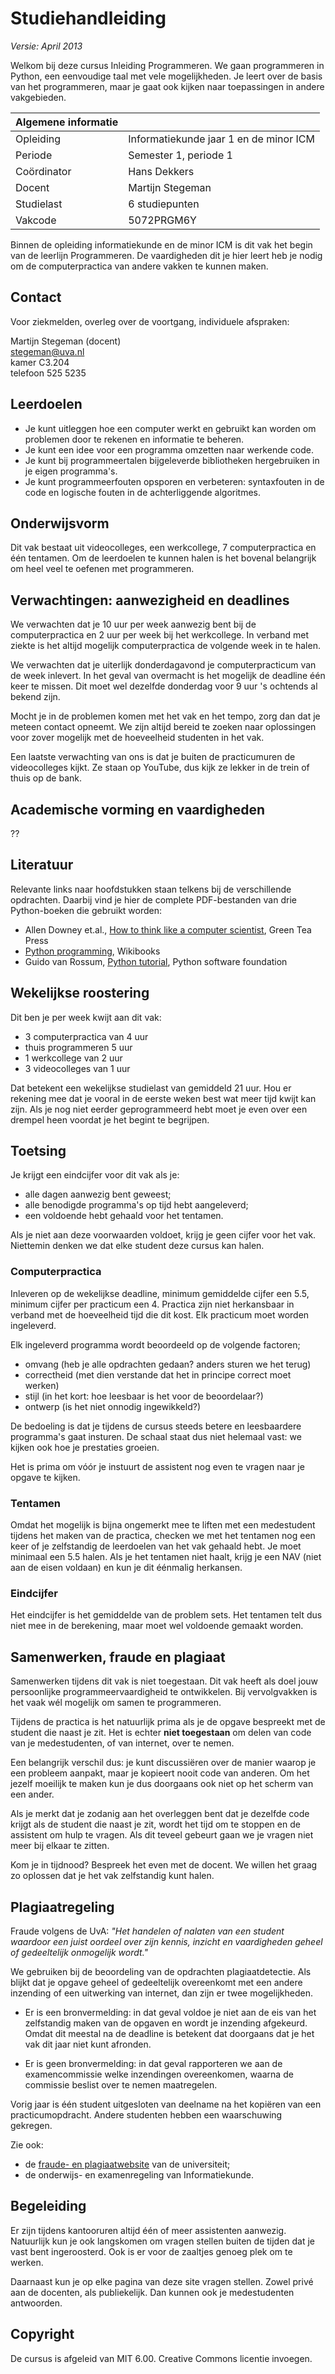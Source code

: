 # Studiehandleiding

*Versie: April 2013*

Welkom bij deze cursus Inleiding Programmeren. We gaan programmeren in Python, een eenvoudige taal met vele mogelijkheden. Je leert over de basis van het programmeren, maar je gaat ook kijken naar toepassingen in andere vakgebieden.

|Algemene informatie|                              |
|-----------|--------------------------------------|
|Opleiding  |Informatiekunde jaar 1 en de minor ICM|
|Periode    |Semester 1, periode 1                 |
|Coördinator|Hans Dekkers                          |
|Docent     |Martijn Stegeman                      |
|Studielast |6 studiepunten                        |
|Vakcode    |5072PRGM6Y                            |

Binnen de opleiding informatiekunde en de minor ICM is dit vak het begin van de leerlijn Programmeren. De vaardigheden dit je hier leert heb je nodig om de computerpractica van andere vakken te kunnen maken.

## Contact

Voor ziekmelden, overleg over de voortgang, individuele afspraken:

Martijn Stegeman (docent)  
<stegeman@uva.nl>  
kamer C3.204  
telefoon 525 5235

## Leerdoelen

* Je kunt uitleggen hoe een computer werkt en gebruikt kan worden om problemen door te rekenen en informatie te beheren.
* Je kunt een idee voor een programma omzetten naar werkende code.
* Je kunt bij programmeertalen bijgeleverde bibliotheken hergebruiken in je eigen programma's.
* Je kunt programmeerfouten opsporen en verbeteren: syntaxfouten in de code en logische fouten in de achterliggende algoritmes.

## Onderwijsvorm

Dit vak bestaat uit videocolleges, een werkcollege, 7 computerpractica en één tentamen. Om de leerdoelen te kunnen halen is het bovenal belangrijk om heel veel te oefenen met programmeren.

## Verwachtingen: aanwezigheid en deadlines

We verwachten dat je 10 uur per week aanwezig bent bij de computerpractica en 2 uur per week bij het werkcollege. In verband met ziekte is het altijd mogelijk computerpractica de volgende week in te halen.

We verwachten dat je uiterlijk donderdagavond je computerpracticum van de week inlevert. In het geval van overmacht is het mogelijk de deadline één keer te missen. Dit moet wel dezelfde donderdag voor 9 uur 's ochtends al bekend zijn.

Mocht je in de problemen komen met het vak en het tempo, zorg dan dat je meteen contact opneemt. We zijn altijd bereid te zoeken naar oplossingen voor zover mogelijk met de hoeveelheid studenten in het vak.

Een laatste verwachting van ons is dat je buiten de practicumuren de videocolleges kijkt. Ze staan op YouTube, dus kijk ze lekker in de trein of thuis op de bank.

## Academische vorming en vaardigheden

??

## Literatuur

Relevante links naar hoofdstukken staan telkens bij de verschillende opdrachten. Daarbij vind je hier de complete PDF-bestanden van drie Python-boeken die gebruikt worden:

* Allen Downey et.al., [How to think like a computer scientist](http://staff.science.uva.nl/~mstgeman/progwis/CompleteBook.pdf), Green Tea Press
* [Python programming](http://staff.science.uva.nl/~mstgeman/progwis/PythonProgramming.pdf), Wikibooks
* Guido van Rossum, [Python tutorial](PythonTutorial), Python software foundation

## Wekelijkse roostering

Dit ben je per week kwijt aan dit vak:

* 3 computerpractica van 4 uur
* thuis programmeren 5 uur
* 1 werkcollege van 2 uur
* 3 videocolleges van 1 uur

Dat betekent een wekelijkse studielast van gemiddeld 21 uur. Hou er rekening mee dat je vooral in de eerste weken best wat meer tijd kwijt kan zijn. Als je nog niet eerder geprogrammeerd hebt moet je even over een drempel heen voordat je het begint te begrijpen.

## Toetsing

Je krijgt een eindcijfer voor dit vak als je:

* alle dagen aanwezig bent geweest;
* alle benodigde programma's op tijd hebt aangeleverd;
* een voldoende hebt gehaald voor het tentamen.

Als je niet aan deze voorwaarden voldoet, krijg je geen cijfer voor het vak. Niettemin denken we dat elke student deze cursus kan halen.

### Computerpractica

Inleveren op de wekelijkse deadline, minimum gemiddelde cijfer een 5.5, minimum cijfer per practicum een 4. Practica zijn niet herkansbaar in verband met de hoeveelheid tijd die dit kost. Elk practicum moet worden ingeleverd.

Elk ingeleverd programma wordt beoordeeld op de volgende factoren;

* omvang (heb je alle opdrachten gedaan? anders sturen we het terug)
* correctheid (met dien verstande dat het in principe correct moet werken)
* stijl (in het kort: hoe leesbaar is het voor de beoordelaar?)
* ontwerp (is het niet onnodig ingewikkeld?)

De bedoeling is dat je tijdens de cursus steeds betere en leesbaardere programma's gaat insturen. De schaal staat dus niet helemaal vast: we kijken ook hoe je prestaties groeien.

Het is prima om vóór je instuurt de assistent nog even te vragen naar je opgave te kijken.

### Tentamen

Omdat het mogelijk is bijna ongemerkt mee te liften met een medestudent tijdens het maken van de practica, checken we met het tentamen nog een keer of je zelfstandig de leerdoelen van het vak gehaald hebt. Je moet minimaal een 5.5 halen. Als je het tentamen niet haalt, krijg je een NAV (niet aan de eisen voldaan) en kun je dit éénmalig herkansen.

### Eindcijfer

Het eindcijfer is het gemiddelde van de problem sets. Het tentamen telt dus niet mee in de berekening, maar moet wel voldoende gemaakt worden.

## Samenwerken, fraude en plagiaat

Samenwerken tijdens dit vak is niet toegestaan. Dit vak heeft als doel jouw persoonlijke programmeervaardigheid te ontwikkelen. Bij vervolgvakken is het vaak wél mogelijk om samen te programmeren.

Tijdens de practica is het natuurlijk prima als je de opgave bespreekt met de student die naast je zit. Het is echter **niet toegestaan** om delen van code van je medestudenten, of van internet, over te nemen.

Een belangrijk verschil dus: je kunt discussiëren over de manier waarop je een probleem aanpakt, maar je kopieert nooit code van anderen. Om het jezelf moeilijk te maken kun je dus doorgaans ook niet op het scherm van een ander.

Als je merkt dat je zodanig aan het overleggen bent dat je dezelfde code krijgt als de student die naast je zit, wordt het tijd om te stoppen en de assistent om hulp te vragen. Als dit teveel gebeurt gaan we je vragen niet meer bij elkaar te zitten.

Kom je in tijdnood? Bespreek het even met de docent. We willen het graag zo oplossen dat je het vak zelfstandig kunt halen.

## Plagiaatregeling

Fraude volgens de UvA: *"Het handelen of nalaten van een student waardoor een juist oordeel over zijn kennis, inzicht en vaardigheden geheel of gedeeltelijk onmogelijk wordt."*

We gebruiken bij de beoordeling van de opdrachten plagiaatdetectie. Als blijkt dat je opgave geheel of gedeeltelijk overeenkomt met een andere inzending of een uitwerking van internet, dan zijn er twee mogelijkheden.

* Er is een bronvermelding: in dat geval voldoe je niet aan de eis van het zelfstandig maken van de opgaven en wordt je inzending afgekeurd. Omdat dit meestal na de deadline is betekent dat doorgaans dat je het vak dit jaar niet kunt afronden.

* Er is geen bronvermelding: in dat geval rapporteren we aan de examencommissie welke inzendingen overeenkomen, waarna de commissie beslist over te nemen maatregelen.

Vorig jaar is één student uitgesloten van deelname na het kopiëren van een practicumopdracht. Andere studenten hebben een waarschuwing gekregen.

Zie ook:

* de [fraude- en plagiaatwebsite](http://studentenserviceplein.uva.nl/serviceplein/content/fraude-plagiaat-en-bronvermelding/plagiaat-volgens-de-uva/plagiaat-volgens-de-uva.html) van de universiteit;
* de onderwijs- en examenregeling van Informatiekunde.

## Begeleiding

Er zijn tijdens kantooruren altijd één of meer assistenten aanwezig. Natuurlijk kun je ook langskomen om vragen stellen buiten de tijden dat je vast bent ingeroosterd. Ook is er voor de zaaltjes genoeg plek om te werken.

Daarnaast kun je op elke pagina van deze site vragen stellen. Zowel privé aan de docenten, als publiekelijk. Dan kunnen ook je medestudenten antwoorden.

## Copyright

De cursus is afgeleid van MIT 6.00. Creative Commons licentie invoegen.
